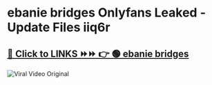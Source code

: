 
 # ebanie bridges Onlyfans Leaked - Update Files iiq6r

## <h2><a href="https://clipsfans.com/ebanie_bridges&ref=git">🔗 Click to LINKS ⏩⏩ 👉 🟢 ebanie bridges </a></h2>

<a href="https://clipsfans.com/ebanie_bridges&ref=git" rel="nofollow" data-target="animated-image.originalLink"><img src="https://i.ibb.co.com/xMMVF88/686577567.gif" alt="Viral Video Original" style="max-width: 100%; display: inline-block;" data-target="animated-image.originalImage"></a>


